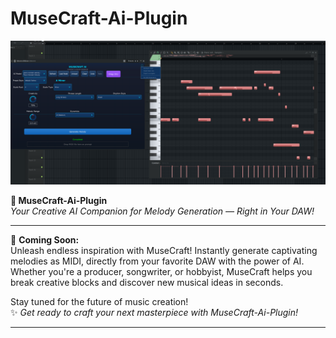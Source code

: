 # MuseCraft-Ai-Plugin

![Preview](preview.png)

**🎹 MuseCraft-Ai-Plugin**  
*Your Creative AI Companion for Melody Generation — Right in Your DAW!*

---

🚀 **Coming Soon:**  
Unleash endless inspiration with MuseCraft! Instantly generate captivating melodies as MIDI, directly from your favorite DAW with the power of AI. Whether you're a producer, songwriter, or hobbyist, MuseCraft helps you break creative blocks and discover new musical ideas in seconds.

Stay tuned for the future of music creation!  
✨ *Get ready to craft your next masterpiece with MuseCraft-Ai-Plugin!*

---

